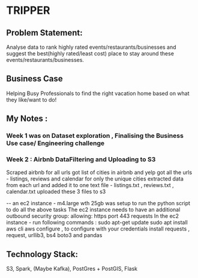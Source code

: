 # TRIPPER

## Problem Statement:
Analyse data to rank highly rated events/restaurants/businesses and suggest the best(highly rated/least cost) place to stay around these events/restaurants/businesses.

## Business Case
Helping Busy Professionals to find the right vacation home based on what they like/want to do!

## My Notes : 
### Week 1 was on Dataset exploration , Finalising the Business Use case/ Engineering challenge
### Week 2 : Airbnb DataFiltering and Uploading to S3
Scraped airbnb for all urls
got list of cities in airbnb and yelp
got all the urls - listings, reviews and calendar for only the unique cities
extracted data from each url and added it to one text file - listings.txt , reviews.txt , calendar.txt
uploaded these 3 files to s3

-- an ec2 instance - m4.large wth 25gb was setup to run the python script to do all the above tasks 
The ec2 instance needs to have an additional outbound security group: allowing: https port 443 requests
In the ec2 instance - run following commands : 
sudo apt-get update
sudo apt install aws cli
aws configure , to configure with your credentials
install requests , request, urllib3, bs4 boto3 and pandas 


## Technology Stack:
S3, Spark, (Maybe Kafka), PostGres + PostGIS, Flask
